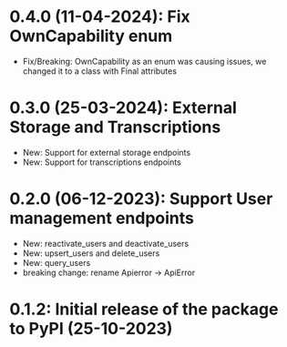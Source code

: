 # 0.4.0 (11-04-2024): Fix OwnCapability enum
- Fix/Breaking: OwnCapability as an enum was causing issues, we changed it to a class with Final attributes

# 0.3.0 (25-03-2024): External Storage and Transcriptions
- New: Support for external storage endpoints
- New: Support for transcriptions endpoints

# 0.2.0 (06-12-2023): Support User management endpoints

- New: reactivate_users and deactivate_users
- New: upsert_users and delete_users
- New: query_users
- breaking change: rename Apierror -> ApiError

# 0.1.2: Initial release of the package to PyPI (25-10-2023)
